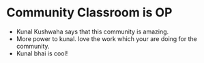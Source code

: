 # Community Classroom is OP

- Kunal Kushwaha says that this community is amazing.
- More power to kunal. love the work which your are doing for the community.
- Kunal bhai is cool!
